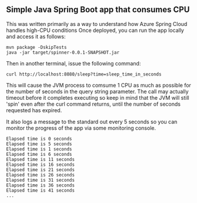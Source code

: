 ## Simple Java Spring Boot app that consumes CPU

This was written primarily as a way to understand how Azure Spring Cloud handles high-CPU conditions
Once deployed, you can run the app locally and access it as follows:

```
mvn package -DskipTests
java -jar target/spinner-0.0.1-SNAPSHOT.jar
```
Then in another terminal, issue the following command:

```
curl http://localhost:8080/sleep?time=sleep_time_in_seconds
```

This will cause the JVM process to comsume 1 CPU as much as possible for the number of seconds in the query string parameter. The call may actually timeout before it completes executing so keep in mind that the JVM will still 'spin' even after the curl command returns, until the number of seconds requested has expired. 

It also logs a message to the standard out every 5 seconds so you can monitor the progress of the app via some monitoring console.

```
Elapsed time is 0 seconds
Elapsed time is 5 seconds
Elapsed time is 1 seconds
Elapsed time is 6 seconds
Elapsed time is 11 seconds
Elapsed time is 16 seconds
Elapsed time is 21 seconds
Elapsed time is 26 seconds
Elapsed time is 31 seconds
Elapsed time is 36 seconds
Elapsed time is 41 seconds
...
```